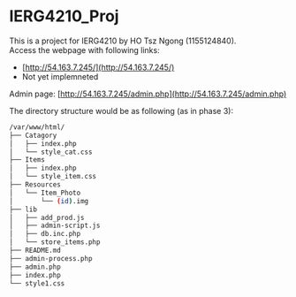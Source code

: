 # IERG4210_Proj
This is a project for IERG4210 by HO Tsz Ngong (1155124840).\
Access the webpage with following links:
- [http://54.163.7.245/](http://54.163.7.245/)
- Not yet implemneted


Admin page: [http://54.163.7.245/admin.php](http://54.163.7.245/admin.php)


The directory structure would be as following (as in phase 3):
```bash
/var/www/html/
├── Catagory
│   ├── index.php
│   └── style_cat.css
├── Items
│   ├── index.php
│   └── style_item.css
├── Resources
│   └── Item_Photo
│       └── (id).img
├── lib
│   ├── add_prod.js
│   ├── admin-script.js
│   ├── db.inc.php
│   └── store_items.php
├── README.md
├── admin-process.php
├── admin.php
├── index.php
└── style1.css
```
